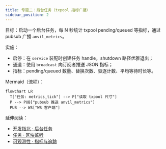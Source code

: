 ```yaml
---
title: 专题二：后台任务（txpool 指标广播）
sidebar_position: 2
---
```


目标：启动一个后台任务，每 N 秒统计 txpool pending/queued 等指标，通过 pubsub 广播 `anvil_metrics`。

实施：
- 启停：在 `service` 装配时创建任务 handle，shutdown 路径优雅退出；
- 通道：使用 `broadcast` 向订阅者推送 JSON 指标；
- 指标：pending/queued 数量、替换次数、驱逐计数、平均等待时长等。

Mermaid（流程）：
```mermaid
flowchart LR
  T["任务: metrics_tick"] --> P["读取 txpool 尺寸"]
  P --> PUB["pubsub 推送 anvil_metrics"]
  PUB --> WS["WS 客户端"]
```

延伸阅读：

- [开发指北 · 后台任务](../dev-guide/add-background-task)
- [任务 · 区块监听](../tasks/block-listener)
- [可观测性 · 指标与追踪](../observability/metrics-and-tracing)
